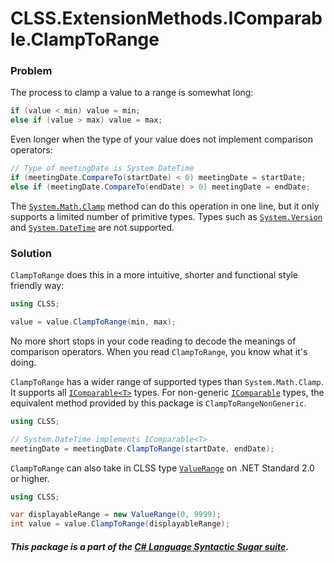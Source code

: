 ﻿# CLSS.ExtensionMethods.IComparable.ClampToRange

### Problem

The process to clamp a value to a range is somewhat long:

```csharp
if (value < min) value = min;
else if (value > max) value = max;
```

Even longer when the type of your value does not implement comparison operators:

```csharp
// Type of meetingDate is System.DateTime
if (meetingDate.CompareTo(startDate) < 0) meetingDate = startDate;
else if (meetingDate.CompareTo(endDate) > 0) meetingDate = endDate;
```

The [`System.Math.Clamp`](https://docs.microsoft.com/en-us/dotnet/api/system.math.clamp?view=net-6.0) method can do this operation in one line, but it only supports a limited number of primitive types. Types such as [`System.Version`](https://docs.microsoft.com/en-us/dotnet/api/system.version?view=net-6.0) and [`System.DateTime`](https://docs.microsoft.com/en-us/dotnet/api/system.datetime?view=net-6.0) are not supported.

### Solution

`ClampToRange` does this in a more intuitive, shorter and functional style friendly way:

```csharp
using CLSS;

value = value.ClampToRange(min, max);
```

No more short stops in your code reading to decode the meanings of comparison operators. When you read `ClampToRange`, you know what it's doing.

`ClampToRange` has a wider range of supported types than `System.Math.Clamp`. It supports all [`IComparable<T>`](https://docs.microsoft.com/en-us/dotnet/api/system.icomparable-1?view=net-6.0) types. For non-generic [`IComparable`](https://docs.microsoft.com/en-us/dotnet/api/system.icomparable?view=net-6.0) types, the equivalent method provided by this package is `ClampToRangeNonGeneric`.

```csharp
using CLSS;

// System.DateTime implements IComparable<T>
meetingDate = meetingDate.ClampToRange(startDate, endDate);
```

`ClampToRange` can also take in CLSS type [`ValueRange`](https://www.nuget.org/packages/CLSS.Types.ValueRange) on .NET Standard 2.0 or higher.

```csharp
using CLSS;

var displayableRange = new ValueRange(0, 9999);
int value = value.ClampToRange(displayableRange);
```

##### This package is a part of the [C# Language Syntactic Sugar suite](https://github.com/tonygiang/CLSS).